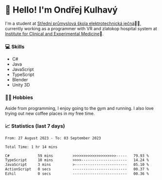 # 👋 Hello! I'm Ondřej Kulhavý

I'm a student at [Střední průmyslová škola elektrotechnická ječná](https://www.spsejecna.cz/)👨‍🎓, currently working as a programmer with VR and zlatokop hospital system at [Institute for Clinical and Experimental Medicine](https://www.ikem.cz/en/)🏥.

### 💻 Skills
- C#
- Java
- JavaScript
- TypeScript
- Blender
- Unity 3D

### 🏋️‍♂️ Hobbies

Aside from programming, I enjoy going to the gym and running. I also love trying out new coffee places in my free time.

### 📈 Statistics (last 7 days)
<!--START_SECTION:waka-->

```txt
From: 27 August 2023 - To: 03 September 2023

Total Time: 1 hr 14 mins

C#             59 mins         >>>>>>>>>>>>>>>>>>>>-----   79.93 %
TypeScript     10 mins         >>>>---------------------   14.24 %
JavaScript     3 mins          >------------------------   05.10 %
ActionScript   0 secs          -------------------------   00.37 %
Ezhil          0 secs          -------------------------   00.36 %
```

<!--END_SECTION:waka-->



